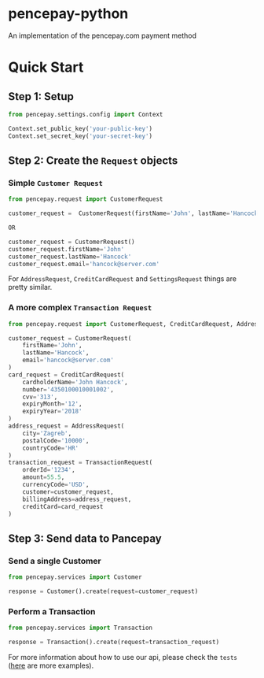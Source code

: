 # pencepay-python
An implementation of the pencepay.com payment method


# Quick Start

## Step 1: Setup

```python
from pencepay.settings.config import Context

Context.set_public_key('your-public-key')
Context.set_secret_key('your-secret-key')
```

## Step 2: Create the `Request` objects

### Simple `Customer Request`
```python
from pencepay.request import CustomerRequest

customer_request =  CustomerRequest(firstName='John', lastName='Hancock', email='hancock@server.com')

OR

customer_request = CustomerRequest()
customer_request.firstName='John' 
customer_request.lastName='Hancock' 
customer_request.email='hancock@server.com'

```
For `AddressRequest`, `CreditCardRequest` and `SettingsRequest` things are pretty similar.

### A more complex `Transaction Request`

```python
from pencepay.request import CustomerRequest, CreditCardRequest, AddressRequest, TransactionRequest

customer_request = CustomerRequest(
    firstName='John',
    lastName='Hancock',
    email='hancock@server.com'
)
card_request = CreditCardRequest(
    cardholderName='John Hancock',
    number='4350100010001002',
    cvv='313',
    expiryMonth='12',
    expiryYear='2018'
)
address_request = AddressRequest(
    city='Zagreb',
    postalCode='10000',
    countryCode='HR'
)
transaction_request = TransactionRequest(
    orderId='1234',
    amount=55.5,
    currencyCode='USD',
    customer=customer_request,
    billingAddress=address_request,
    creditCard=card_request
)

```



## Step 3: Send data to Pancepay

### Send a single Customer
```python
from pencepay.services import Customer

response = Customer().create(request=customer_request)
```

### Perform a Transaction
```python
from pencepay.services import Transaction

response = Transaction().create(request=transaction_request)
```

For more information about how to use our api, please check the `tests` ([here](https://github.com/opencbsoft/pencepay-python/tree/master/pencepay/tests) are more examples).
